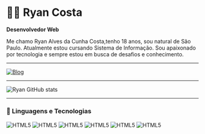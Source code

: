 # 👨‍💻 Ryan Costa

**Desenvolvedor Web**

Me chamo Ryan Alves da Cunha Costa,tenho 18 anos, sou natural de São Paulo.
Atualmente estou cursando Sistema de Informação. Sou apaixonado por tecnologia e sempre estou em busca de desafios e conhecimento.

---
[![Blog](https://img.shields.io/badge/LinkedIn-0077B5?style=for-the-badge&logo=linkedin&logoColor=white)](https://www.linkedin.com/in/ryan-a-7806a9266/)

---


![Ryan GitHub stats](https://github-readme-stats.vercel.app/api?username=ryancossta&show_icons=true&theme=dark)




---
### 🤖 Linguagens e Tecnologias

<div style="display: inline_block">
<img align="center"  alt="HTML5"  src="https://img.shields.io/badge/HTML5-E34F26?style=for-the-badge&logo=html5&logoColor=white" />
<img align="center"  alt="HTML5"  src="https://img.shields.io/badge/CSS3-1572B6?style=for-the-badge&logo=css3&logoColor=white" />
<img align="center"  alt="HTML5"  src="https://img.shields.io/badge/JavaScript-F7DF1E?style=for-the-badge&logo=javascript&logoColor=black" />
<img align="center"  alt="HTML5"  src="https://img.shields.io/badge/React-20232A?style=for-the-badge&logo=react&logoColor=61DAFB" />
<img align="center"  alt="HTML5"  src="https://img.shields.io/badge/TypeScript-007ACC?style=for-the-badge&logo=typescript&logoColor=white" />
<img align="center"  alt="HTML5"  src="https://img.shields.io/badge/Node.js-43853D?style=for-the-badge&logo=node.js&logoColor=white" />
</div>
